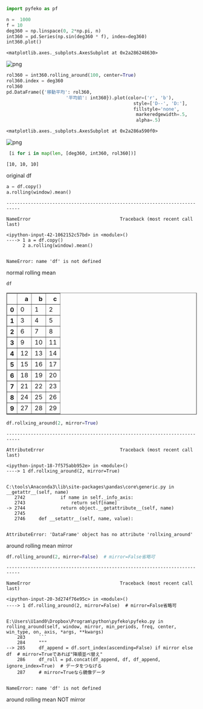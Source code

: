 

```python
import pyfeko as pf
```


```python
n =  1000
f = 10
deg360 = np.linspace(0, 2*np.pi, n)
int360 = pd.Series(np.sin(deg360 * f), index=deg360)
int360.plot()
```




    <matplotlib.axes._subplots.AxesSubplot at 0x2a286248630>




![png](SampleCode_files/SampleCode_1_1.png)



```python
rol360 = int360.rolling_around(100, center=True)
rol360.index = deg360
rol360
pd.DataFrame({'移動平均': rol360,
		              '平均前': int360}).plot(color=('r', 'b'),
                                               style=['D--', 'D:'],
                                               fillstyle='none',
                                   				markeredgewidth=.5,
                                   				alpha=.5)

```




    <matplotlib.axes._subplots.AxesSubplot at 0x2a286a590f0>




![png](SampleCode_files/SampleCode_2_1.png)



```python
 [i for i in map(len, [deg360, int360, rol360])]

```




    [10, 10, 10]



original df


```python
a = df.copy()
a.rolling(window).mean()
```


    ---------------------------------------------------------------------------

    NameError                                 Traceback (most recent call last)

    <ipython-input-42-1062152c57bd> in <module>()
    ----> 1 a = df.copy()
          2 a.rolling(window).mean()
    

    NameError: name 'df' is not defined


normal rolling mean


```python
df
```




<div>
<table border="1" class="dataframe">
  <thead>
    <tr style="text-align: right;">
      <th></th>
      <th>a</th>
      <th>b</th>
      <th>c</th>
    </tr>
  </thead>
  <tbody>
    <tr>
      <th>0</th>
      <td>0</td>
      <td>1</td>
      <td>2</td>
    </tr>
    <tr>
      <th>1</th>
      <td>3</td>
      <td>4</td>
      <td>5</td>
    </tr>
    <tr>
      <th>2</th>
      <td>6</td>
      <td>7</td>
      <td>8</td>
    </tr>
    <tr>
      <th>3</th>
      <td>9</td>
      <td>10</td>
      <td>11</td>
    </tr>
    <tr>
      <th>4</th>
      <td>12</td>
      <td>13</td>
      <td>14</td>
    </tr>
    <tr>
      <th>5</th>
      <td>15</td>
      <td>16</td>
      <td>17</td>
    </tr>
    <tr>
      <th>6</th>
      <td>18</td>
      <td>19</td>
      <td>20</td>
    </tr>
    <tr>
      <th>7</th>
      <td>21</td>
      <td>22</td>
      <td>23</td>
    </tr>
    <tr>
      <th>8</th>
      <td>24</td>
      <td>25</td>
      <td>26</td>
    </tr>
    <tr>
      <th>9</th>
      <td>27</td>
      <td>28</td>
      <td>29</td>
    </tr>
  </tbody>
</table>
</div>




```python
df.rollxing_around(2, mirror=True)
```


    ---------------------------------------------------------------------------

    AttributeError                            Traceback (most recent call last)

    <ipython-input-18-7f575abb952e> in <module>()
    ----> 1 df.rollxing_around(2, mirror=True)
    

    C:\tools\Anaconda3\lib\site-packages\pandas\core\generic.py in __getattr__(self, name)
       2742             if name in self._info_axis:
       2743                 return self[name]
    -> 2744             return object.__getattribute__(self, name)
       2745 
       2746     def __setattr__(self, name, value):
    

    AttributeError: 'DataFrame' object has no attribute 'rollxing_around'


around rolling mean mirror


```python
df.rolling_around(2, mirror=False)  # mirror=False省略可
```


    ---------------------------------------------------------------------------

    NameError                                 Traceback (most recent call last)

    <ipython-input-20-3d274f76e95c> in <module>()
    ----> 1 df.rolling_around(2, mirror=False)  # mirror=False省略可
    

    E:\Users\U1and0\Dropbox\Program\python\pyfeko\pyfeko.py in rolling_around(self, window, mirror, min_periods, freq, center, win_type, on, axis, *args, **kwargs)
        283     ```
        284     """
    --> 285     df_append = df.sort_index(ascending=False) if mirror else df  # mirror=Trueであれば"降順並べ替え"
        286     df_roll = pd.concat(df_append, df, df_append, ignore_index=True)  # データをつなげる
        287     # mirror=Trueなら鏡像データ
    

    NameError: name 'df' is not defined


around rolling mean NOT mirror


```python

```
